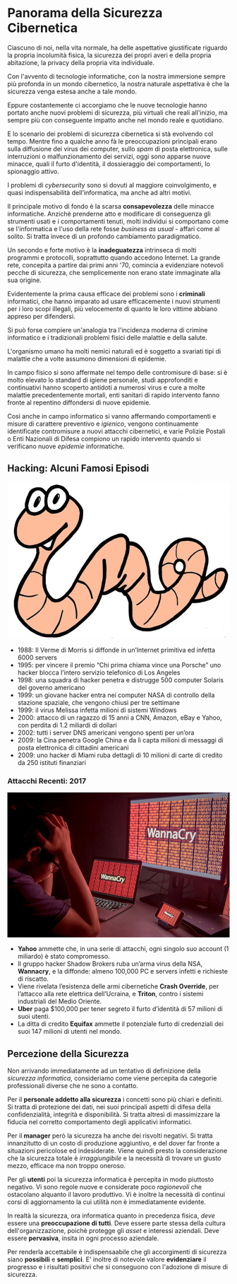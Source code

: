 # Panorama della Sicurezza Cibernetica

Ciascuno di noi, nella vita normale, ha delle aspettative giustificate riguardo la propria incolumità fisica, la sicurezza dei propri averi e della propria abitazione, la privacy della propria vita individuale.

Con l'avvento di tecnologie informatiche, con la nostra immersione sempre più profonda in un mondo cibernetico, la nostra naturale aspettativa è che la sicurezza venga estesa anche a tale mondo.

Eppure costantemente ci accorgiamo che le nuove tecnologie hanno portato anche nuovi problemi di sicurezza, più virtuali che reali all'inizio, ma sempre più con conseguente impatto anche nel mondo reale e quotidiano.

E lo scenario dei problemi di sicurezza cibernetica si stà evolvendo col tempo. Mentre fino a qualche anno fà le preoccupazioni principali erano sulla diffusione dei virus dei computer, sullo _spam_ di posta elettronica, sulle interruzioni o malfunzionamento dei servizi, oggi sono apparse nuove minacce, quali il furto d'identità, il dossieraggio dei comportamenti, lo spionaggio attivo.

I problemi di _cybersecurity_ sono sì dovuti al maggiore coinvolgimento, e quasi indispensabilità dell'informatica, ma anche ad altri motivi.

Il principale motivo di fondo è la scarsa **consapevolezza** delle minacce informatiche. Anzichè prenderne atto e modificare di conseguenza gli strumenti usati e i comportamenti tenuti, molti individui si comportano come se l'informatica e l'uso della rete fosse _business as usual_ - affari come al solito. Si tratta invece di un profondo cambiamento paradigmatico.

Un secondo e forte motivo è la **inadeguatezza** intrinseca di molti programmi e protocolli, soprattutto quando accedono Internet. La grande rete, concepita a partire dai primi anni '70, comincia a evidenziare notevoli pecche di sicurezza, che semplicemente non erano state immaginate alla sua origine.

Evidentemente la prima causa efficace dei problemi sono i **criminali** informatici, che hanno imparato ad usare efficacemente i nuovi strumenti per i loro scopi illegali, più velocemente di quanto le loro vittime abbiano appreso per difendersi.

Si può forse compiere un'analogia tra l'incidenza moderna di crimine informatico e i tradizionali problemi fisici delle malattie e della salute.

L'organismo umano ha molti nemici naturali ed è soggetto a svariati tipi di malattie che a volte assumono dimensioni di epidemie.

In campo fisico si sono affermate nel tempo delle contromisure di base: si è molto elevato lo standard di igiene personale, studi approfonditi e continuativi hanno scoperto antidoti a numerosi virus e cure a molte malattie precedentemente mortali, enti sanitari di rapido intervento fanno fronte al repentino diffondersi di nuove epidemie.

Così anche in campo informatico si vanno affermando comportamenti e misure di carattere preventivo e _igienico_, vengono continuamente identificate contromisure a nuovi attacchi cibernetici, e varie Polizie Postali o Enti Nazionali di Difesa compiono un rapido intervento quando si verificano nuove _epidemie_ informatiche.

## Hacking: Alcuni Famosi Episodi

![Worm](../gitbook/images/worm.png)

* 1988: Il Verme di Morris si diffonde in un’Internet primitiva ed infetta 6000 servers
* 1995: per vincere il premio “Chi prima chiama vince una Porsche” uno hacker blocca l’intero servizio telefonico di Los Angeles
* 1998: una squadra di hacker penetra e distrugge 500 computer Solaris del governo americano
* 1999: un giovane hacker entra nei computer NASA di controllo della stazione spaziale, che vengono chiusi per tre settimane
* 1999: il virus Melissa infetta milioni di sistemi Windows
* 2000: attacco di un ragazzo di 15 anni a CNN, Amazon, eBay e Yahoo, con perdita di 1.2 miliardi di dollari
* 2002: tutti i server DNS americani vengono spenti per un’ora
* 2009: la Cina penetra Google China e da lì capta milioni di messaggi di posta elettronica di cittadini americani
* 2009: uno hacker di Miami ruba dettagli di 10 milioni di carte di credito da 250 istituti finanziari

### Attacchi Recenti: 2017

![Wannacry](../gitbook/images/wannacry.png)

* **Yahoo** ammette che, in una serie di attacchi, ogni singolo suo account (1 miliardo) è stato compromesso.
* Il gruppo hacker Shadow Brokers ruba un’arma virus della NSA, **Wannacry**, e la diffonde: almeno 100,000 PC e servers infetti e richieste di riscatto.
* Viene rivelata l’esistenza delle armi cibernetiche **Crash Override**, per l’attacco alla rete elettrica dell’Ucraina, e **Triton**, contro i sistemi industriali del Medio Oriente.
* **Uber** paga $100,000 per tener segreto il furto d’identità di 57 milioni di suoi utenti.
* La ditta di credito **Equifax** ammette il potenziale furto di credenziali dei suoi 147 milioni di utenti nel mondo.

## Percezione della Sicurezza

Non arrivando immediatamente ad un tentativo di definizione della _sicurezza informatica_, consideriamo come viene percepita da categorie professionali diverse che ne sono a contatto.

Per il **personale addetto alla sicurezza** i concetti sono più chiari e definiti. Si tratta di protezione dei dati, nei suoi principali aspetti di difesa della confidenzialità, integrità e disponibilità. Si tratta altresì di massimizzare la fiducia nel corretto comportamento degli applicativi informatici.

Per il **manager** però la sicurezza ha anche dei risvolti negativi. Si tratta innanzitutto di un costo di produzione aggiuntivo, e del dover far fronte a situazioni pericolose ed indesiderate. Viene quindi presto la considerazione che la sicurezza totale è _irraggiungibile_ e la necessità di trovare un giusto mezzo, efficace ma non troppo oneroso.

Per gli **utenti** poi la sicurezza informatica è percepita in modo piuttosto negativo. Vi sono regole nuove e considerate poco _ragionevoli_ che ostacolano alquanto il lavoro produttivo. Vi è inoltre la necessità di continui corsi di aggiornamento la cui utilità non è immediatamente evidente.

In realtà la sicurezza, ora informatica quanto in precedenza fisica, _deve_ essere una **preoccupazione di tutti**. Deve essere parte stessa della cultura dell'organizzazione, poichè protegge gli _asset_ e interessi aziendali. Deve essere **pervasiva**, insita in ogni processo aziendale.

Per renderla accettabile è indispensaabile che gli accorgimenti di sicurezza siano **possibili** e **semplici**. E' inoltre di notevole valore **evidenziare** il progresso e i risultati positivi che si conseguono con l'adozione di misure di sicurezza.
